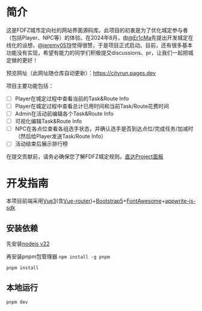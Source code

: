 # 简介
这是FDFZ城市定向社的网站界面源码库。此项目的初衷是为了优化城定参与者（包括Player、NPC等）的体验。在2024年8月，由[@Er1cMa](https://github.com/er1cma)先提出开发城定在线化的设想，[@jeremy0519](https://github.com/jeremy0519)觉得很赞，于是项目正式启动。目前，还有很多基本功能没有实现，希望有能力的同学们积极提交discussions、pr，让我们一起把城定做的更好！

预览网址（此网址随仓库自动更新）：https://cityrun.pages.dev

项目主要功能包括：
- [ ] Player在城定过程中查看当前的Task&Route Info
- [ ] Player在城定过程中查看总计已用时间和当前Task/Route花费时间
- [ ] Admin在活动前编辑各个Task&Route Info
- [ ] 可视化编辑Task&Route Info
- [ ] NPC在各点位查看各组选手状态，并确认选手是否到达点位/完成任务/加减时（然后给Player发送Task/Route Info）
- [ ] 活动结束后展示排行榜

在提交贡献前，请务必确保您了解FDFZ城定规则。[直达Project面板](https://github.com/users/jeremy0519/projects/1)
# 开发指南
本项目前端采用[Vue3](https://cn.vuejs.org/guide/introduction.html)(含[Vue-router](https://router.vuejs.org/zh/introduction.html))+[Bootstrap5](https://getbootstrap.com/docs/5.3/getting-started/introduction/)+[FontAwesome](https://fontawesome.com/search)+[appwrite-js-sdk](https://appwrite.io/docs)

## 安装依赖
先安装[nodejs v22](https://nodejs.org/zh-cn/download/package-manager)

再安装pnpm包管理器
`npm install -g pnpm`

`pnpm install`
## 本地运行
`pnpm dev`
